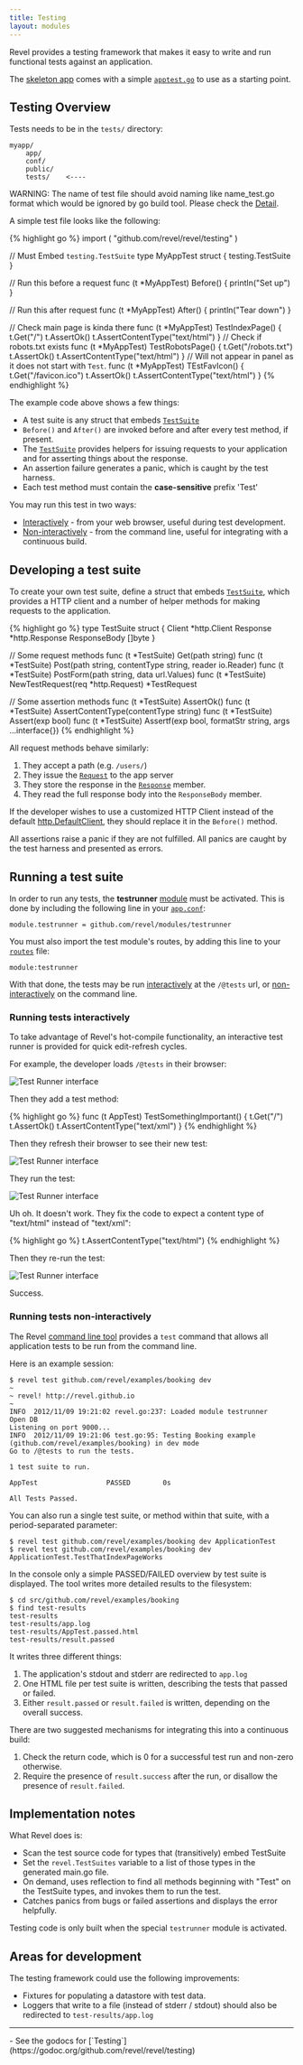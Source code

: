 ```yaml
---
title: Testing
layout: modules
---
```


Revel provides a testing framework that makes it easy to write and run functional tests against an application.

The [skeleton app](https://github.com/revel/revel/tree/master/skeleton) comes with a simple [`apptest.go`](https://github.com/revel/revel/blob/master/skeleton/tests/apptest.go) to use as a starting point.

## Testing Overview

Tests needs to be in the `tests/` directory:

	myapp/
		app/
		conf/
		public/
		tests/    <----

<div class="alert alert-danger"><span class="glyphicon glyphicon-exclamation-sign" aria-hidden="true"></span> WARNING: The name of test file should avoid naming like name_test.go format which would be ignored by go build tool. Please check the <a href="http://stackoverflow.com/questions/29136488/go-no-buildable-go-source-file-in">Detail</a>.</div>

A simple test file looks like the following:

{% highlight go %}
import (
     "github.com/revel/revel/testing"
)

// Must Embed `testing.TestSuite`
type MyAppTest struct {
    testing.TestSuite
}

// Run this before a request
func (t *MyAppTest) Before() {
    println("Set up")
}

// Run this after request
func (t *MyAppTest) After() {
    println("Tear down")
}

// Check main page is kinda there
func (t *MyAppTest) TestIndexPage() {
	t.Get("/")
	t.AssertOk()
	t.AssertContentType("text/html")
}
// Check if robots.txt exists
func (t *MyAppTest) TestRobotsPage() {
    t.Get("/robots.txt")
    t.AssertOk()
    t.AssertContentType("text/html")
}
// Will not appear in panel as it does not start with `Test`.
func (t *MyAppTest) TEstFavIcon() {
    t.Get("/favicon.ico")
    t.AssertOk()
    t.AssertContentType("text/html")
}
{% endhighlight %}

The example code above shows a few things:

* A test suite is any struct that embeds [`TestSuite`](https://godoc.org/github.com/revel/revel/testing#TestSuite)
* `Before()` and `After()` are invoked before and after every test method, if present.
* The [`TestSuite`](https://godoc.org/github.com/revel/revel/testing#TestSuite) provides helpers for issuing requests to your application and for asserting things about the response.
* An assertion failure generates a panic, which is caught by the test harness.
* Each test method must contain the **case-sensitive** prefix 'Test'

You may run this test in two ways:

* [Interactively](#interactively) - from your web browser, useful during test development.
* [Non-interactively](#non-interactively) - from the command line, useful for integrating with a continuous build.

## Developing a test suite

To create your own test suite, define a struct that embeds [`TestSuite`](https://godoc.org/github.com/revel/revel/testing#TestSuite), which
provides a HTTP client and a number of helper methods for making requests to the application.

{% highlight go %}
type TestSuite struct {
	Client       *http.Client
	Response     *http.Response
	ResponseBody []byte
}

// Some request methods
func (t *TestSuite) Get(path string)
func (t *TestSuite) Post(path string, contentType string, reader io.Reader)
func (t *TestSuite) PostForm(path string, data url.Values)
func (t *TestSuite) NewTestRequest(req *http.Request) *TestRequest

// Some assertion methods
func (t *TestSuite) AssertOk()
func (t *TestSuite) AssertContentType(contentType string)
func (t *TestSuite) Assert(exp bool)
func (t *TestSuite) Assertf(exp bool, formatStr string, args ...interface{})
{% endhighlight %}



All request methods behave similarly:

1. They accept a path (e.g. `/users/`)
2. They issue the [`Request`](https://godoc.org/github.com/revel/revel#Request) to the app server
3. They store the response in the [`Response`](https://godoc.org/github.com/revel/revel#Response) member.
4. They read the full response body into the `ResponseBody` member.

If the developer wishes to use a customized HTTP Client instead of the default [http.DefaultClient](http://golang.org/pkg/net/http/#pkg-variables), they should replace it in the `Before()` method.

All assertions raise a panic if they are not fulfilled.  All panics are caught by the test harness and presented as errors.

## Running a test suite

In order to run any tests, the **testrunner** [module](modules.html) must be activated.  This is done by including the following line in your [`app.conf`](appconf.html#modules):

	module.testrunner = github.com/revel/modules/testrunner

You must also import the test module's routes, by adding this line to your [`routes`](routing.html) file:

	module:testrunner

With that done, the tests may be run [interactively](#interactively) at the `/@tests` url, or [non-interactively](#non-interactively) on the command line.

<a name="interactively"></a>

### Running tests interactively

To take advantage of Revel's hot-compile functionality, an interactive test runner is provided for quick edit-refresh cycles.

For example, the developer loads `/@tests` in their browser:

![Test Runner interface](../img/Tests1.png)

Then they add a test method:

{% highlight go %}
func (t AppTest) TestSomethingImportant() {
	t.Get("/")
	t.AssertOk()
	t.AssertContentType("text/xml")
}
{% endhighlight %}

Then they refresh their browser to see their new test:

![Test Runner interface](../img/Tests2.png)

They run the test:

![Test Runner interface](../img/Tests3.png)

Uh oh.  It doesn't work.  They fix the code to expect a content type of "text/html" instead of "text/xml":

{% highlight go %}
t.AssertContentType("text/html")
{% endhighlight %}

Then they re-run the test:

![Test Runner interface](../img/Tests4.png)

Success.


<a name="non-interactively"></a>

### Running tests non-interactively

The Revel [command line tool](tool.html) provides a `test` command that allows all application tests to be run from the command line.

Here is an example session:

	$ revel test github.com/revel/examples/booking dev
	~
	~ revel! http://revel.github.io
	~
	INFO  2012/11/09 19:21:02 revel.go:237: Loaded module testrunner
	Open DB
	Listening on port 9000...
	INFO  2012/11/09 19:21:06 test.go:95: Testing Booking example (github.com/revel/examples/booking) in dev mode
	Go to /@tests to run the tests.

	1 test suite to run.

	AppTest                 PASSED        0s

	All Tests Passed.

You can also run a single test suite, or method within that suite, with a period-separated parameter:

	$ revel test github.com/revel/examples/booking dev ApplicationTest
	$ revel test github.com/revel/examples/booking dev ApplicationTest.TestThatIndexPageWorks

In the console only a simple PASSED/FAILED overview by test suite is displayed.  The tool writes more detailed results to the filesystem:

	$ cd src/github.com/revel/examples/booking
	$ find test-results
	test-results
	test-results/app.log
	test-results/AppTest.passed.html
	test-results/result.passed

It writes three different things:

1. The application's stdout and stderr are redirected to `app.log`
2. One HTML file per test suite is written, describing the tests that passed or failed.
3. Either `result.passed` or `result.failed` is written, depending on the overall success.

There are two suggested mechanisms for integrating this into a continuous build:

1. Check the return code, which is 0 for a successful test run and non-zero otherwise.
2. Require the presence of `result.success` after the run, or disallow the presence of `result.failed`.

## Implementation notes

What Revel does is:

* Scan the test source code for types that (transitively) embed TestSuite
* Set the `revel.TestSuites` variable to a list of those types in the generated main.go file.
* On demand, uses reflection to find all methods beginning with "Test" on the TestSuite types, and invokes them to run the test.
* Catches panics from bugs or failed assertions and displays the error helpfully.

Testing code is only built when the special `testrunner` module is activated.

## Areas for development

The testing framework could use the following improvements:

* Fixtures for populating a datastore with test data.
* Loggers that write to a file (instead of stderr / stdout) should also be redirected to `test-results/app.log`

<hr>
- See the godocs for [`Testing`](https://godoc.org/github.com/revel/revel/testing)
